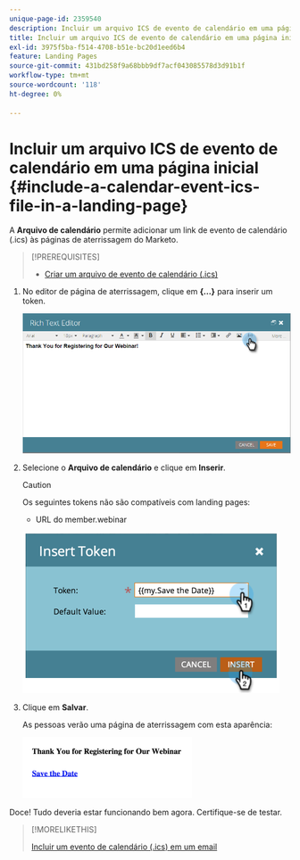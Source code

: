 ```yaml
---
unique-page-id: 2359540
description: Incluir um arquivo ICS de evento de calendário em uma página de aterrissagem - Documentação do Marketo - Documentação do produto
title: Incluir um arquivo ICS de evento de calendário em uma página inicial
exl-id: 3975f5ba-f514-4708-b51e-bc20d1eed6b4
feature: Landing Pages
source-git-commit: 431bd258f9a68bbb9df7acf043085578d3d91b1f
workflow-type: tm+mt
source-wordcount: '118'
ht-degree: 0%

---
```


# Incluir um arquivo ICS de evento de calendário em uma página inicial {#include-a-calendar-event-ics-file-in-a-landing-page}

A **Arquivo de calendário** permite adicionar um link de evento de calendário (.ics) às páginas de aterrissagem do Marketo.

>[!PREREQUISITES]
>
>* [Criar um arquivo de evento de calendário (.ics)](/help/marketo/product-docs/email-marketing/general/functions-in-the-editor/create-a-calendar-event-ics-file.md)

1. No editor de página de aterrissagem, clique em **{...}** para inserir um token.

   ![](assets/image2015-7-8-17-3a51-3a29.png)

1. Selecione o **Arquivo de calendário** e clique em **Inserir**.

   >[!CAUTION]
   >
   >Os seguintes tokens não são compatíveis com landing pages:
   >
   >* URL do member.webinar

   ![](assets/image2015-1-6-16-3a31-3a28.png)

1. Clique em **Salvar**.

   As pessoas verão uma página de aterrissagem com esta aparência:

   ![](assets/image2015-1-6-16-3a42-3a51.png)

Doce! Tudo deveria estar funcionando bem agora. Certifique-se de testar.

>[!MORELIKETHIS]
>
>[Incluir um evento de calendário (.ics) em um email](/help/marketo/product-docs/email-marketing/general/functions-in-the-editor/include-a-calendar-event-ics-in-an-email.md)
